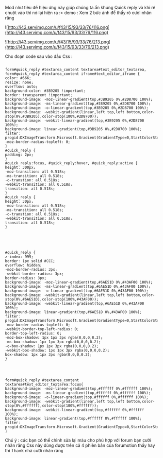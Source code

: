 Mod
như tiêu đề hiệu ứng này giúp chúng ta ẩn khung Quick reply và khi rê chuột vào thì nó lại hiện ra :>
demo :
Xem 2 bức ảnh để thấy rõ cười nhăn răng

![http://i43.servimg.com/u/f43/15/93/33/76/116.png](http://i43.servimg.com/u/f43/15/93/33/76/116.png)



![http://i43.servimg.com/u/f43/15/93/33/76/213.png](http://i43.servimg.com/u/f43/15/93/33/76/213.png)

Cho đoạn code sau vào đầu Css :


```

form#quick_reply #textarea_content textarea#text_editor_textarea, form#quick_reply #textarea_content iframe#text_editor_iframe {
color: #666;
resize: none;
overflow: auto;
background-color: #3B9205 !important;
border: transparent !important;
background-image: -moz-linear-gradient(top,#3B9205 0%,#2D8700 100%);
background-image: -ms-linear-gradient(top,#3B9205 0%,#2D8700 100%);
background-image: -o-linear-gradient(top,#3B9205 0%,#2D8700 100%);
background-image: -webkit-gradient(linear,left top,left bottom,color-stop(0%,#3B9205),color-stop(100%,#2D8700));
background-image: -webkit-linear-gradient(top,#3B9205 0%,#2D8700 100%);
background-image: linear-gradient(top,#3B9205 0%,#2D8700 100%);
filter: progid:DXImageTransform.Microsoft.Gradient(GradientType=0,StartColorStr=#3B9205,EndColorStr=#2D8700);
-moz-border-radius-topleft: 0;
}
#quick_reply {
padding: 2px;
}
#quick_reply:focus, #quick_reply:hover, #quick_reply:active {
height: 300px;
-moz-transition: all 0.518s;
-ms-transition: all 0.518s;
-o-transtion: all 0.518s;
-webkit-transition: all 0.518s;
transition: all 0.518s;
}
#quick_reply {
height: 30px;
-moz-transition: all 0.518s;
-ms-transition: all 0.518s;
-o-transtion: all 0.518s;
-webkit-transition: all 0.518s;
transition: all 0.518s;
}





#quick_reply {
z-index: 999;
border: 1px solid #CCC;
overflow: hidden;
-moz-border-radius: 3px;
-webkit-border-radius: 3px;
border-radius: 3px;
background-image: -moz-linear-gradient(top,#6AE51D 0%,#43AF00 100%);
background-image: -ms-linear-gradient(top,#6AE51D 0%,#43AF00 100%);
background-image: -o-linear-gradient(top,#6AE51D 0%,#43AF00 100%);
background-image: -webkit-gradient(linear,left top,left bottom,color-stop(0%,#6AE51D),color-stop(100%,#43AF00));
background-image: -webkit-linear-gradient(top,#6AE51D 0%,#43AF00 100%);
background-image: linear-gradient(top,#6AE51D 0%,#43AF00 100%);
filter: progid:DXImageTransform.Microsoft.Gradient(GradientType=0,StartColorStr=#6AE51D,EndColorStr=#43AF00);
-moz-border-radius-topleft: 0;
-webkit-border-top-left-radius: 0;
border-top-left-radius: 0;
-moz-box-shadow: 1px 1px 3px rgba(0,0,0,0.2);
-ms-box-shadow: 1px 1px 3px rgba(0,0,0,0.2);
-o-box-shadow: 1px 1px 3px rgba(0,0,0,0.2);
-webkit-box-shadow: 1px 1px 3px rgba(0,0,0,0.2);
box-shadow: 1px 1px 3px rgba(0,0,0,0.2);
}




form#quick_reply #textarea_content textarea#text_editor_textarea:focus{
background-image: -moz-linear-gradient(top,#ffffff 0%,#ffffff 100%);
background-image: -ms-linear-gradient(top,#ffffff 0%,#ffffff 100%);
background-image: -o-linear-gradient(top,#ffffff 0%,#ffffff 100%);
background-image: -webkit-gradient(linear,left top,left bottom,color-stop(0%,#ffffff),color-stop(100%,#ffffff));
background-image: -webkit-linear-gradient(top,#ffffff 0%,#ffffff 100%);
background-image: linear-gradient(top,#ffffff 0%,#ffffff 100%);
filter: progid:DXImageTransform.Microsoft.Gradient(GradientType=0,StartColorStr=#ffffff,EndColorStr=#ffffff);
}
```



Chú ý : các bạn có thể chỉnh sửa lại màu cho phù hợp với forum bạn cười nhăn răng
Css này dùng được trên cả 4 phiên bản của forumotion
thấy hay thì Thank nhá cười nhăn răng